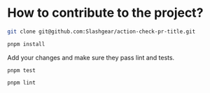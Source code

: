# How to contribute to the project?

```bash
git clone git@github.com:Slashgear/action-check-pr-title.git

pnpm install
```

Add your changes and make sure they pass lint and tests.

```
pnpm test

pnpm lint
```
